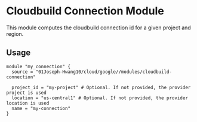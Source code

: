 # Cloudbuild Connection Module

This module computes the cloudbuild connection id for a given project and region.

## Usage

```hcl
module "my_connection" {
  source = "01Joseph-Hwang10/cloud/google//modules/cloudbuild-connection"

  project_id = "my-project" # Optional. If not provided, the provider project is used
  location = "us-central1" # Optional. If not provided, the provider location is used
  name = "my-connection"
}
```
